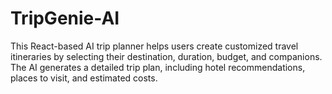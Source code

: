 # TripGenie-AI
This React-based AI trip planner helps users create customized travel itineraries by selecting their destination, duration, budget, and companions. The AI generates a detailed trip plan, including hotel recommendations, places to visit, and estimated costs.
